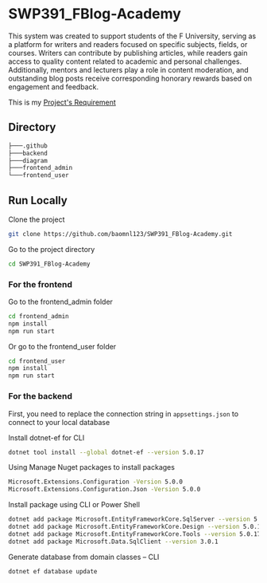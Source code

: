 
# SWP391_FBlog-Academy

This system was created to support students of the F University, serving as a platform for writers and readers focused on specific subjects, fields, or courses. Writers can contribute by publishing articles, while readers gain access to quality content related to academic and personal challenges. Additionally, mentors and lecturers play a role in content moderation, and outstanding blog posts receive corresponding honorary rewards based on engagement and feedback.

This is my [Project's Requirement](https://docs.google.com/spreadsheets/d/1QgbaDYhJ-orJ3kNxQvgAo9OHS8cuK-RVBKNzox8sdGY/edit?usp=sharing)


## Directory

```bash
├───.github
├───backend
├───diagram
├───frontend_admin
└───frontend_user
```
## Run Locally

Clone the project

```bash
git clone https://github.com/baomnl123/SWP391_FBlog-Academy.git
```

Go to the project directory

```bash
cd SWP391_FBlog-Academy
```

### For the frontend

Go to the frontend_admin folder

```bash
cd frontend_admin
npm install
npm run start
```

Or go to the frontend_user folder

```bash
cd frontend_user
npm install
npm run start
```

### For the backend

First, you need to replace the connection string in ```appsettings.json``` to connect to your local database

Install dotnet-ef for CLI

```bash
dotnet tool install --global dotnet-ef --version 5.0.17
```

Using Manage Nuget packages to install packages
```bash
Microsoft.Extensions.Configuration -Version 5.0.0
Microsoft.Extensions.Configuration.Json -Version 5.0.0
```

Install package using CLI or Power Shell
```bash
dotnet add package Microsoft.EntityFrameworkCore.SqlServer --version 5.0.17
dotnet add package Microsoft.EntityFrameworkCore.Design --version 5.0.17
dotnet add package Microsoft.EntityFrameworkCore.Tools --version 5.0.17
dotnet add package Microsoft.Data.SqlClient --version 3.0.1
```

Generate database from domain classes – CLI

```bash
dotnet ef database update
```
